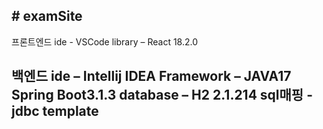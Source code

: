 #   e x a m S i t e 
------------
프론트엔드
ide - VSCode 
library – React 18.2.0

백엔드
ide – Intellij IDEA
Framework – JAVA17 Spring Boot3.1.3
database – H2 2.1.214
sql매핑 - jdbc template
------------
